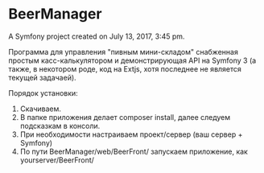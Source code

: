 BeerManager
===========

A Symfony project created on July 13, 2017, 3:45 pm.

Программа для управления "пивным мини-складом" снабженная простым касс-калькулятором и демонстрирующая
API на Symfony 3 (а также, в некотором роде, код на Extjs, хотя последнее не является текущей задачаей).

Порядок установки:
1) Скачиваем.
2) В папке приложения делает composer install, далее следуем подсказкам в консоли.
3) При необходимости настраиваем проект/сервер (ваш сервер + Symfony)
4) По пути BeerManager/web/BeerFront/ запускаем приложение, как yourserver/BeerFront/
